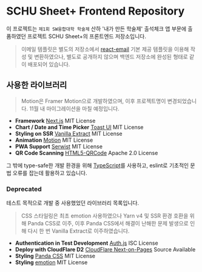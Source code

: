 # SCHU Sheet+ Frontend Repository

이 프로젝트는 `제1회 SW융합대학 학술제` 산하 '내가 만든 학술제' 출석체크 앱 부문에 출품하였던 프로젝트 SCHU Sheet+의 프론트엔드 저장소입니다.

> 이메일 템플릿은 별도의 저장소에서 [react-email](https://react.email) 기본 제공 템플릿을 이용해 작성 및 변환하였으나, 별도로 공개하지 않으며 백엔드 저장소에 완성된 형태로 같이 배포되어 있습니다.

## 사용한 라이브러리

> Motion은 Framer Motion으로 개발하였으며, 이후 프로젝트명이 변경되었습니다. 11월 내 마이그레이션을 마칠 예정입니다.

- **Framework** [Next.js](https://nextjs.org) MIT License
- **Chart / Date and Time Picker** [Toast UI](https://ui.toast.com) MIT License
- **Styling on SSR** [Vanilla Extract](https://vanilla-extract.style) MIT License
- **Animation** [Motion](https://motion.dev) MIT License
- **PWA Support** [Serwist](https://serwist.pages.dev) MIT License
- **QR Code Scanning** [HTML5-QRCode](https://github.com/mebjas/html5-qrcode) Apache 2.0 License

그 밖에 type-safe한 개발 환경을 위해 [TypeScript](https://www.typescriptlang.org/)를 사용하고, eslint로 기초적인 문법 오류를 잡는데 활용하고 있습니다.

### Deprecated

테스트 목적으로 개발 중 사용했었던 라이브러리 목록입니다.

> CSS 스타일링은 최초 emotion 사용하였으나 Yarn v4 및 SSR 환경 호환을 위해 Panda CSS로 이주, 이후 Panda CSS에서 해결이 난해한 문제 발생으로 인해 다시 한 번 Vanilla Extract로 이주하였습니다.

- **Authentication in Test Development** [Auth.js](https://authjs.dev/) ISC License
- **Deploy with CloudFlare D2** [CloudFlare Next-on-Pages](https://github.com/cloudflare/next-on-pages) Source Available
- **Styling** [Panda CSS](https://panda-css.com/) MIT License
- **Styling** [emotion](https://emotion.sh/) MIT License
